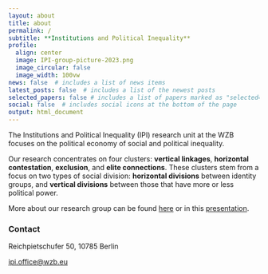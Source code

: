 ```yaml
---
layout: about
title: about
permalink: /
subtitle: **Institutions and Political Inequality**
profile:
  align: center
  image: IPI-group-picture-2023.png
  image_circular: false
  image_width: 100vw
news: false  # includes a list of news items
latest_posts: false  # includes a list of the newest posts
selected_papers: false # includes a list of papers marked as "selected={true}"
social: false  # includes social icons at the bottom of the page
output: html_document
---
```


The Institutions and Political Inequality (IPI) research unit at the WZB focuses on the political economy of social and political inequality. 

Our research concentrates on four clusters: **vertical linkages**, **horizontal contestation**, **exclusion**, and **elite connections**. These clusters stem from a focus on two types of social division: **horizontal divisions** between identity groups, and **vertical divisions** between those that have more or less political power. 

More about our research group can be found [here](https://www.wzb.eu/en/research/political-economy-of-development/institutions-and-political-inequality) or in this [presentation](https://wzb-ipi.github.io/assets/slides/ipi.html). 

### Contact

 Reichpietschufer 50,
 10785 Berlin
 
 ipi.office@wzb.eu
